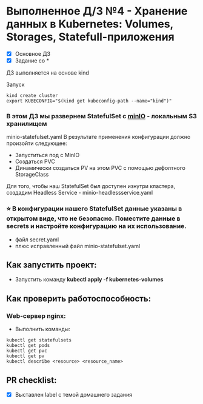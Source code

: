 # Выполненное Д/З №4 - Хранение данных в Kubernetes: Volumes, Storages, Statefull-приложения

- [x] Основное ДЗ
- [x] Задание со *

ДЗ выполняется на основе kind

Запуск 
```
kind create cluster
export KUBECONFIG="$(kind get kubeconfig-path --name="kind")"
```
### В этом ДЗ мы развернем StatefulSet c [minIO](https://min.io/) - локальным S3 хранилищем
minio-statefulset.yaml
В результате применения конфигурации должно произойти следующее:
- Запуститься под с MinIO
- Создаться PVC
- Динамически создаться PV на этом PVC с помощью дефолтного StorageClass

Для того, чтобы наш StatefulSet был доступен изнутри кластера, создадим Headless Service - minio-headlessservice.yaml 

### ⭐ В конфигурации нашего StatefulSet данные указаны в открытом виде, что не безопасно. Поместите данные в secrets и настройте конфигурацию на их использование.
- файл secret.yaml
- плюс исправленный файл minio-statefulset.yaml

## Как запустить проект:
 - Запустить команду **kubectl apply -f kubernetes-volumes**

## Как проверить работоспособность:
### Web-сервер nginx:
 - Выполнить команды:
```shell
kubectl get statefulsets
kubectl get pods
kubectl get pvc
kubectl get pv
kubectl describe <resource> <resource_name>
```
## PR checklist:
 - [x] Выставлен label с темой домашнего задания
